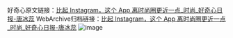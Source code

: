 好奇心原文链接：[比起 Instagram，这个 App 离时尚圈更近一点_时尚_好奇心日报-唐冰蕊](https://www.qdaily.com/articles/6791.html)
WebArchive归档链接：[比起 Instagram，这个 App 离时尚圈更近一点_时尚_好奇心日报-唐冰蕊](http://web.archive.org/web/20180720203940/http://www.qdaily.com:80/articles/6791.html)
![image](http://ww3.sinaimg.cn/large/007d5XDply1g3wb60aapyj30u02xmb29)